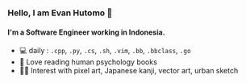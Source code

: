 ### Hello, I am Evan Hutomo 👋

#### I'm a Software Engineer working in Indonesia.

- 💻  daily : `.cpp`, `.py`, `.cs`, `.sh`, `.vim`, `.bb`, `.bbclass`, `.go`
- 📖  Love reading human psychology books
- 👍🏻  Interest with pixel art, Japanese kanji, vector art, urban sketch

